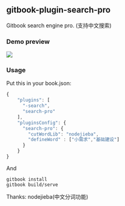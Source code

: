 ## gitbook-plugin-search-pro

Gitbook search engine pro. (支持中文搜索)

### Demo preview

![](https://raw.githubusercontent.com/gitbook-plugins/gitbook-plugin-search-pro/master/demo/show-1.gif)

### Usage

Put this in your book.json:

```js
{
	"plugins": [
      "-search",
      "search-pro"
    ],
    "pluginsConfig": {
      "search-pro": {
        "cutWordLib": "nodejieba",
        "defineWord" : ["小需求","基础建设"]
      }
    }
}
```

And

```
gitbook install
gitbook build/serve
```

Thanks: nodejieba(中文分词功能)